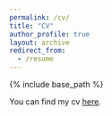 ```yaml
---
permalink: /cv/
title: "CV"
author_profile: true
layout: archive
redirect_from:
  - /resume
---
```


{% include base_path %}

You can find my cv [here](https://www.dropbox.com/s/pxr20snx408o5vm/CV%20%282%29.pdf?dl=0).

